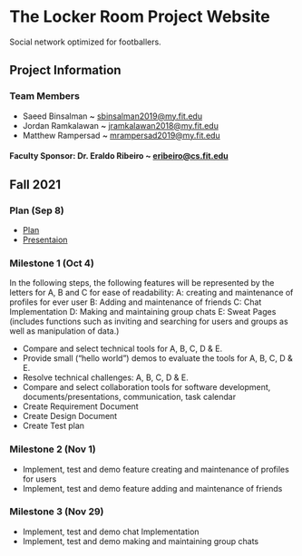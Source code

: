 # The Locker Room Project Website

 Social network optimized for footballers.
 
 
 
## Project Information

### Team Members

 * Saeed Binsalman <span style="color: black;">~ sbinsalman2019@my.fit.edu</span>
 * Jordan Ramkalawan <span style="color: black;">~ jramkalawan2018@my.fit.edu</span>
 * Matthew Rampersad <span style="color: black;">~ mrampersad2019@my.fit.edu</span>

#### Faculty Sponsor: Dr. Eraldo Ribeiro ~ eribeiro@cs.fit.edu
 
## Fall 2021
 
### Plan (Sep 8)
 * [Plan](https://github.com/sa3eedDev/TheLockerRoom/blob/gh-pages/TLR_Project%20Plan.pdf)
 * [Presentaion](https://github.com/sa3eedDev/TheLockerRoom/blob/gh-pages/TLR_Presentation.pdf)
 
### Milestone 1 (Oct 4)
  
 In the following steps, the following features will be represented by the letters for A, B and C for ease of readability:
A: creating and maintenance of profiles for ever user
B: Adding and maintenance of friends
C: Chat Implementation
D: Making and maintaining group chats
E: Sweat Pages (includes functions such as inviting and searching for users and groups as well as manipulation of data.)

 * Compare and select technical tools for A, B, C, D & E.
 * Provide small (“hello world”) demos to evaluate the tools for A, B, C, D & E.
 * Resolve technical challenges: A, B, C, D & E.
 * Compare and select collaboration tools for software development, documents/presentations, communication, task calendar
 * Create Requirement Document
 * Create Design Document
 * Create Test plan

 
### Milestone 2 (Nov 1)
  
 * Implement, test and demo feature creating and maintenance of profiles for users
 * Implement, test and demo feature adding and maintenance of friends

 
### Milestone 3 (Nov 29)
 
 * Implement, test and demo chat Implementation
 * Implement, test and demo making and maintaining group chats





